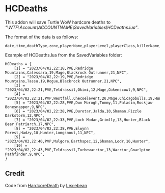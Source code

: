 # HCDeaths
This addon will save Turtle WoW hardcore deaths to *"\WTF\Account\ACCOUNTNAME\SavedVariables\HCDeaths.lua"*.

The format of the data is as follows:

```
date,time,deathType,zone,playerName,playerLevel,playerClass,killerName,killerLevel,killerClass
```

Example of HCDeaths.lua from the SavedVariables folder:

```
HCDeaths = {
	[1] = "2023/04/02,22:18,PVE,Redridge Mountains,Calessara,19,Mage,Blackrock Outrunner,21,NPC",
	[2] = "2023/04/02,22:19,PVE,Redridge Mountains,Tassu,19,Rogue,Blackrock Outrunner,21,NPC",
	[3] = "2023/04/02,22:21,PVE,Teldrassil,Okimi,12,Mage,Oakenscowl,9,NPC",
	[4] = "2023/04/02,22:21,PVP,Westfall,Checoelevent,20,Mage,Chicagobulls,19,Hunter",
	[5] = "2023/04/02,22:28,PVE,Dun Morogh,Tommy,11,Paladin,Rockjaw Bonesnapper,9,NPC",
	[6] = "2023/04/02,22:28,PVE,Durotar,Jalda,10,Shaman,Fizzle Darkstorm,12,NPC",
	[7] = "2023/04/02,22:33,PVE,Loch Modan,Grimlly,13,Hunter,Black Bear Patriarch,17,NPC",
	[8] = "2023/04/02,22:38,PVE,Elwynn Forest,Hadzy,10,Hunter,Longsnout,11,NPC",
	[9] = "2023/04/02,22:40,PVP,Mulgore,Earthspec,12,Shaman,Lodr,10,Hunter",
	[10] = "2023/04/02,22:43,PVE,Teldrassil,Turbowarrior,13,Warrior,Gnarlpine Pathfinder,9,NPC",
}
```

## Credit
Code from [HardcoreDeath](https://github.com/Lexiebean/HardcoreDeath/) by [Lexiebean](https://github.com/Lexiebean/)
